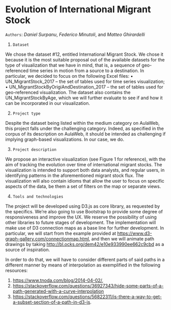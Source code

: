 Evolution of International Migrant Stock
==================

`Authors`: _Daniel Surpanu_, _Federico Minutoli_, and _Matteo Ghirardelli_

1.	`Dataset`

We chose the dataset #12, entitled International Migrant Stock. We chose it because it is the most suitable proposal out of the available datasets for the type of visualization that we have in mind, that is, a sequence of geo-referenced time series in motion from a source to a destination.
In particular, we decided to focus on the following Excel files:
•	UN_MigrantStock_2017 – the set of tables used for time series visualization;
•	UN_MigrantStockByOrigiAndDestination_2017 – the set of tables used for geo-referenced visualization.
The dataset also contains the UN_MigrantStockByAge, which we will further evaluate to see if and how it can be incorporated in our visualization.

2.	`Project type`

Despite the dataset being listed within the medium category on AulaWeb, this project falls under the challenging category. Indeed, as specified in the corpus of its description on AulaWeb, it should be intended as challenging if implying graph-based visualizations. In our case, we do.

3.	`Project description`

We propose an interactive visualization (see Figure 1 for reference), with the aim of tracking the evolution over time of international migrant stocks. The visualization is intended to support both data analysts, and regular users, in identifying patterns in the aforementioned migrant stock flux. 
The visualization will also contain idioms that allow the user to focus on specific aspects of the data, be them a set of filters on the map or separate views.

4.	`Tools and technologies`

The project will be developed using D3.js as core library, as requested by the specifics. We’re also going to use Bootstrap to provide some degree of responsiveness and improve the UX. We reserve the possibility of using other libraries to future stages of development.
The implementation will make use of D3 connection maps as a base line for further development. In particular, we will start from the example provided at https://www.d3-graph-gallery.com/connectionmap.html, and then we will animate path drawings by taking http://bl.ocks.org/dem42/e10e933990ee662c9cbd as a source of inspiration. 

In order to do that, we will have to consider different parts of said paths in a different manner by means of interpolation as exemplified in the following resources:

1.	https://www.tnoda.com/blog/2014-04-02/,
2.	https://stackoverflow.com/questions/36927343/hide-some-parts-of-a-path-generated-with-a-curve-interpolation
3.	https://stackoverflow.com/questions/56822311/is-there-a-way-to-get-a-subset-section-of-a-path-in-d3-js. 

 